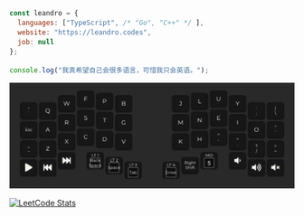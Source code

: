 ```js
const leandro = {
  languages: ["TypeScript", /* "Go", "C++" */ ],
  website: "https://leandro.codes",
  job: null
};

console.log("我真希望自己会很多语言，可惜我只会英语。");
```

<!-- [![roadmap.sh](https://roadmap.sh/card/wide/673faf855434bf319a1b7cc3?variant=dark)](https://roadmap.sh) -->

<!-- The layout for my [40% keyboard.](https://github.com/foostan/corneliuskbd) -->

[![Cornelius Layout](cornelius_v10.png)](https://github.com/foostan/corneliuskbd)

[![LeetCode Stats](https://leetcard.jacoblin.cool/leandwo?theme=dark&font=Noto%20Sans&ext=heatmap)](https://leetcode.com/u/leandwo/)
